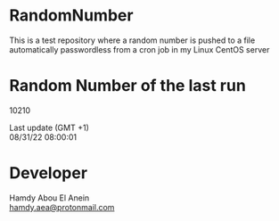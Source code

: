 # RandomNumber    
This is a test repository where a random number is pushed to a file automatically passwordless from a cron job in my Linux CentOS server    
# Random Number of the last run   
10210
      
Last update (GMT +1)    
08/31/22 08:00:01
# Developer    
Hamdy Abou El Anein   
hamdy.aea@protonmail.com
